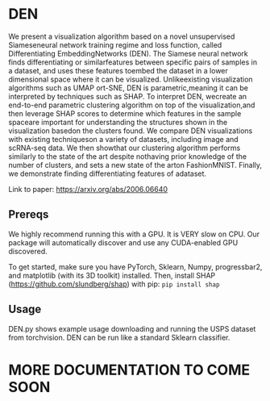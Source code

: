 # DEN

We present  a visualization  algorithm based  on a  novel  unsupervised Siameseneural network training regime and loss function, called Differentiating EmbeddingNetworks (DEN). The Siamese neural network finds differentiating or similarfeatures between specific pairs of samples in a dataset, and uses these features toembed the dataset in a lower dimensional space where it can be visualized. Unlikeexisting visualization algorithms such as UMAP ort-SNE, DEN is parametric,meaning it can be interpreted by techniques such as SHAP. To interpret DEN, wecreate an end-to-end parametric clustering algorithm on top of the visualization,and then leverage SHAP scores to determine which features in the sample spaceare important for understanding the structures shown in the visualization basedon the clusters found. We compare DEN visualizations with existing techniqueson a variety of datasets, including image and scRNA-seq data.  We then showthat our clustering algorithm performs similarly to the state of the art despite nothaving prior knowledge of the number of clusters, and sets a new state of the arton FashionMNIST. Finally, we demonstrate finding differentiating features of adataset.

Link to paper: https://arxiv.org/abs/2006.06640

## Prereqs

We highly recommend running this with a GPU. It is VERY slow on CPU. Our package will automatically discover and use any CUDA-enabled GPU discovered.

To get started, make sure you have PyTorch, Sklearn, Numpy, progressbar2, and matplotlib (with its 3D toolkit) installed. Then, install SHAP (https://github.com/slundberg/shap) with pip:
`pip install shap`

## Usage

DEN.py shows example usage downloading and running the USPS dataset from torchvision. DEN can be run like a standard Sklearn classifier.

# MORE DOCUMENTATION TO COME SOON
